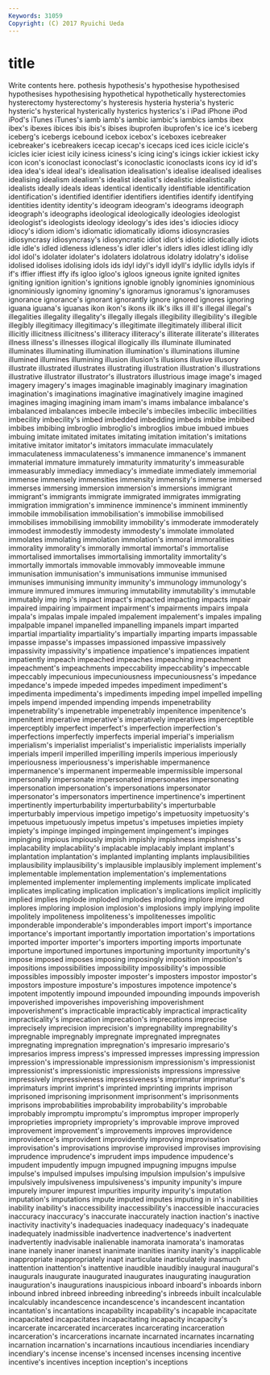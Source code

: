 ```yaml
---
Keywords: 31059 
Copyright: (C) 2017 Ryuichi Ueda
---
```


# title

Write contents here.
pothesis
hypothesis's hypothesise hypothesised hypothesises hypothesising hypothetical hypothetically hysterectomies hysterectomy hysterectomy's
hysteresis hysteria hysteria's hysteric hysteric's hysterical hysterically hysterics hysterics's i
iPad iPhone iPod iPod's iTunes iTunes's iamb iamb's iambic iambic's
iambics iambs ibex ibex's ibexes ibices ibis ibis's ibises ibuprofen
ibuprofen's ice ice's iceberg iceberg's icebergs icebound icebox icebox's iceboxes
icebreaker icebreaker's icebreakers icecap icecap's icecaps iced ices icicle icicle's
icicles icier iciest icily iciness iciness's icing icing's icings ickier
ickiest icky icon icon's iconoclast iconoclast's iconoclastic iconoclasts icons icy
id id's idea idea's ideal ideal's idealisation idealisation's idealise idealised
idealises idealising idealism idealism's idealist idealist's idealistic idealistically idealists ideally
ideals ideas identical identically identifiable identification identification's identified identifier identifiers
identifies identify identifying identities identity identity's ideogram ideogram's ideograms ideograph
ideograph's ideographs ideological ideologically ideologies ideologist ideologist's ideologists ideology ideology's
ides ides's idiocies idiocy idiocy's idiom idiom's idiomatic idiomatically idioms
idiosyncrasies idiosyncrasy idiosyncrasy's idiosyncratic idiot idiot's idiotic idiotically idiots idle
idle's idled idleness idleness's idler idler's idlers idles idlest idling
idly idol idol's idolater idolater's idolaters idolatrous idolatry idolatry's idolise
idolised idolises idolising idols ids idyl idyl's idyll idyll's idyllic
idylls idyls if if's iffier iffiest iffy ifs igloo igloo's
igloos igneous ignite ignited ignites igniting ignition ignition's ignitions ignoble
ignobly ignominies ignominious ignominiously ignominy ignominy's ignoramus ignoramus's ignoramuses ignorance
ignorance's ignorant ignorantly ignore ignored ignores ignoring iguana iguana's iguanas
ikon ikon's ikons ilk ilk's ilks ill ill's illegal illegal's
illegalities illegality illegality's illegally illegals illegibility illegibility's illegible illegibly illegitimacy
illegitimacy's illegitimate illegitimately illiberal illicit illicitly illicitness illicitness's illiteracy illiteracy's
illiterate illiterate's illiterates illness illness's illnesses illogical illogically ills illuminate
illuminated illuminates illuminating illumination illumination's illuminations illumine illumined illumines illumining
illusion illusion's illusions illusive illusory illustrate illustrated illustrates illustrating illustration
illustration's illustrations illustrative illustrator illustrator's illustrators illustrious image image's imaged
imagery imagery's images imaginable imaginably imaginary imagination imagination's imaginations imaginative
imaginatively imagine imagined imagines imaging imagining imam imam's imams imbalance
imbalance's imbalanced imbalances imbecile imbecile's imbeciles imbecilic imbecilities imbecility imbecility's
imbed imbedded imbedding imbeds imbibe imbibed imbibes imbibing imbroglio imbroglio's
imbroglios imbue imbued imbues imbuing imitate imitated imitates imitating imitation
imitation's imitations imitative imitator imitator's imitators immaculate immaculately immaculateness immaculateness's
immanence immanence's immanent immaterial immature immaturely immaturity immaturity's immeasurable immeasurably
immediacy immediacy's immediate immediately immemorial immense immensely immensities immensity immensity's
immerse immersed immerses immersing immersion immersion's immersions immigrant immigrant's immigrants
immigrate immigrated immigrates immigrating immigration immigration's imminence imminence's imminent imminently
immobile immobilisation immobilisation's immobilise immobilised immobilises immobilising immobility immobility's immoderate
immoderately immodest immodestly immodesty immodesty's immolate immolated immolates immolating immolation
immolation's immoral immoralities immorality immorality's immorally immortal immortal's immortalise immortalised
immortalises immortalising immortality immortality's immortally immortals immovable immovably immoveable immune
immunisation immunisation's immunisations immunise immunised immunises immunising immunity immunity's immunology
immunology's immure immured immures immuring immutability immutability's immutable immutably imp
imp's impact impact's impacted impacting impacts impair impaired impairing impairment
impairment's impairments impairs impala impala's impalas impale impaled impalement impalement's
impales impaling impalpable impanel impanelled impanelling impanels impart imparted impartial
impartiality impartiality's impartially imparting imparts impassable impasse impasse's impasses impassioned
impassive impassively impassivity impassivity's impatience impatience's impatiences impatient impatiently impeach
impeached impeaches impeaching impeachment impeachment's impeachments impeccability impeccability's impeccable impeccably
impecunious impecuniousness impecuniousness's impedance impedance's impede impeded impedes impediment impediment's
impedimenta impedimenta's impediments impeding impel impelled impelling impels impend impended
impending impends impenetrability impenetrability's impenetrable impenetrably impenitence impenitence's impenitent imperative
imperative's imperatively imperatives imperceptible imperceptibly imperfect imperfect's imperfection imperfection's imperfections
imperfectly imperfects imperial imperial's imperialism imperialism's imperialist imperialist's imperialistic imperialists
imperially imperials imperil imperilled imperilling imperils imperious imperiously imperiousness imperiousness's
imperishable impermanence impermanence's impermanent impermeable impermissible impersonal impersonally impersonate impersonated
impersonates impersonating impersonation impersonation's impersonations impersonator impersonator's impersonators impertinence impertinence's
impertinent impertinently imperturbability imperturbability's imperturbable imperturbably impervious impetigo impetigo's impetuosity
impetuosity's impetuous impetuously impetus impetus's impetuses impieties impiety impiety's impinge
impinged impingement impingement's impinges impinging impious impiously impish impishly impishness
impishness's implacability implacability's implacable implacably implant implant's implantation implantation's implanted
implanting implants implausibilities implausibility implausibility's implausible implausibly implement implement's implementable
implementation implementation's implementations implemented implementer implementing implements implicate implicated implicates
implicating implication implication's implications implicit implicitly implied implies implode imploded
implodes imploding implore implored implores imploring implosion implosion's implosions imply
implying impolite impolitely impoliteness impoliteness's impolitenesses impolitic imponderable imponderable's imponderables
import import's importance importance's important importantly importation importation's importations imported
importer importer's importers importing imports importunate importune importuned importunes importuning
importunity importunity's impose imposed imposes imposing imposingly imposition imposition's impositions
impossibilities impossibility impossibility's impossible impossibles impossibly imposter imposter's imposters impostor
impostor's impostors imposture imposture's impostures impotence impotence's impotent impotently impound
impounded impounding impounds impoverish impoverished impoverishes impoverishing impoverishment impoverishment's impracticable
impracticably impractical impracticality impracticality's imprecation imprecation's imprecations imprecise imprecisely imprecision
imprecision's impregnability impregnability's impregnable impregnably impregnate impregnated impregnates impregnating impregnation
impregnation's impresario impresario's impresarios impress impress's impressed impresses impressing impression
impression's impressionable impressionism impressionism's impressionist impressionist's impressionistic impressionists impressions impressive
impressively impressiveness impressiveness's imprimatur imprimatur's imprimaturs imprint imprint's imprinted imprinting
imprints imprison imprisoned imprisoning imprisonment imprisonment's imprisonments imprisons improbabilities improbability
improbability's improbable improbably impromptu impromptu's impromptus improper improperly improprieties impropriety
impropriety's improvable improve improved improvement improvement's improvements improves improvidence improvidence's
improvident improvidently improving improvisation improvisation's improvisations improvise improvised improvises improvising
imprudence imprudence's imprudent imps impudence impudence's impudent impudently impugn impugned
impugning impugns impulse impulse's impulsed impulses impulsing impulsion impulsion's impulsive
impulsively impulsiveness impulsiveness's impunity impunity's impure impurely impurer impurest impurities
impurity impurity's imputation imputation's imputations impute imputed imputes imputing in
in's inabilities inability inability's inaccessibility inaccessibility's inaccessible inaccuracies inaccuracy inaccuracy's
inaccurate inaccurately inaction inaction's inactive inactivity inactivity's inadequacies inadequacy inadequacy's
inadequate inadequately inadmissible inadvertence inadvertence's inadvertent inadvertently inadvisable inalienable inamorata
inamorata's inamoratas inane inanely inaner inanest inanimate inanities inanity inanity's
inapplicable inappropriate inappropriately inapt inarticulate inarticulately inasmuch inattention inattention's inattentive
inaudible inaudibly inaugural inaugural's inaugurals inaugurate inaugurated inaugurates inaugurating inauguration
inauguration's inaugurations inauspicious inboard inboard's inboards inborn inbound inbred inbreed
inbreeding inbreeding's inbreeds inbuilt incalculable incalculably incandescence incandescence's incandescent incantation
incantation's incantations incapability incapability's incapable incapacitate incapacitated incapacitates incapacitating incapacity
incapacity's incarcerate incarcerated incarcerates incarcerating incarceration incarceration's incarcerations incarnate incarnated
incarnates incarnating incarnation incarnation's incarnations incautious incendiaries incendiary incendiary's incense
incense's incensed incenses incensing incentive incentive's incentives inception inception's inceptions
